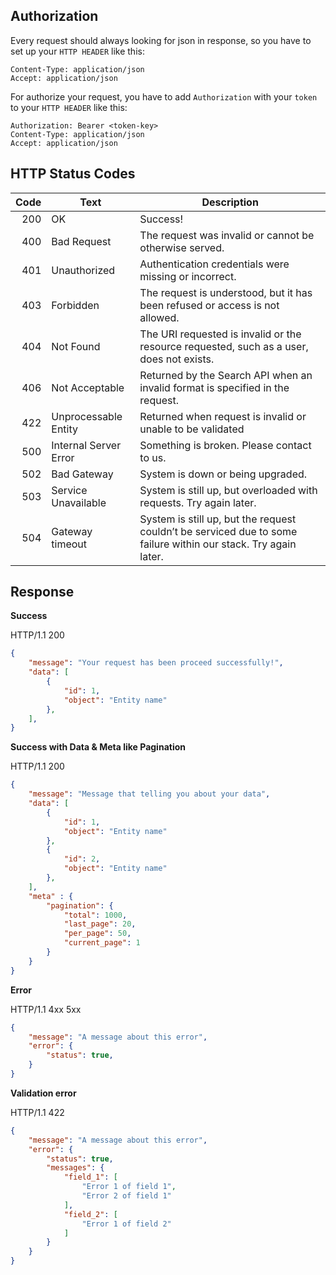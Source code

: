 ## Authorization

Every request should always looking for json in response, so you have to set up your `HTTP HEADER` like this:

```http
Content-Type: application/json
Accept: application/json
```

For authorize your request, you have to add `Authorization` with your `token` to your `HTTP HEADER` like this:

```http
Authorization: Bearer <token-key>
Content-Type: application/json
Accept: application/json
```

## HTTP Status Codes

Code | Text | Description
--:| ---- | -----------
 200 | OK  | Success!
 400 | Bad Request | The request was invalid or cannot be otherwise served.
 401 | Unauthorized | Authentication credentials were missing or incorrect.
 403 | Forbidden | The request is understood, but it has been refused or access is not allowed.
 404 | Not Found | The URI requested is invalid or the resource requested, such as a user, does not exists.
 406 | Not Acceptable | Returned by the Search API when an invalid format is specified in the request.
 422 | Unprocessable Entity | Returned when request is invalid or unable to be validated
 500 | Internal Server Error | Something is broken. Please contact to us.
 502 | Bad Gateway | System is down or being upgraded.
 503 | Service Unavailable | System is still up, but overloaded with requests. Try again later.
 504 | Gateway timeout | System is still up, but the request couldn’t be serviced due to some failure within our stack. Try again later.

## Response

**Success**

HTTP/1.1 200
```json
{
    "message": "Your request has been proceed successfully!",
    "data": [
        {
            "id": 1,
            "object": "Entity name"
        },
    ],
}
```

**Success with Data & Meta like Pagination**

HTTP/1.1 200
```json
{
    "message": "Message that telling you about your data",
    "data": [
        {
            "id": 1,
            "object": "Entity name"
        },
        {
            "id": 2,
            "object": "Entity name"
        },
    ],
    "meta" : {
        "pagination": {
            "total": 1000,
            "last_page": 20,
            "per_page": 50,
            "current_page": 1
        }
    }
}
```

**Error**

HTTP/1.1 4xx 5xx
```json
{
    "message": "A message about this error",
    "error": {
        "status": true,
    }
}
```

**Validation error**

HTTP/1.1 422
```json
{
    "message": "A message about this error",
    "error": {
        "status": true,
        "messages": {
            "field_1": [
                "Error 1 of field 1",
                "Error 2 of field 1"
            ],
            "field_2": [
                "Error 1 of field 2"
            ]
        }
    }
}
```